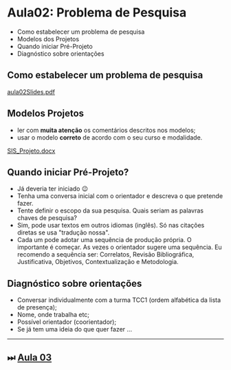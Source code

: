 # Aula02: Problema de Pesquisa

- Como estabelecer um problema de pesquisa  
- Modelos dos Projetos  
- Quando iniciar Pré-Projeto
- Diagnóstico sobre orientações  

## Como estabelecer um problema de pesquisa

[aula02Slides.pdf](aula02Slides.pdf "aula02Slides.pdf")  

## Modelos Projetos

- ler com **muita atenção** os comentários descritos nos modelos;  
- usar o modelo **correto** de acordo com o seu curso e modalidade.  

[SIS_Projeto.docx](../Material/SIS_Projeto.docx "SIS_Projeto.docx")  

## Quando iniciar Pré-Projeto?

- Já deveria ter iniciado 😉  
- Tenha uma conversa inicial com o orientador e descreva o que pretende fazer.  
- Tente definir o escopo da sua pesquisa. Quais seriam as palavras chaves de pesquisa?  
- Sim, pode usar textos em outros idiomas (inglês). Só nas citações diretas se usa "tradução nossa".  
- Cada um pode adotar uma sequência de produção própria. O importante é começar. As vezes o orientador sugere uma sequência. Eu recomendo a sequência ser: Correlatos, Revisão Bibliográfica, Justificativa, Objetivos, Contextualização e Metodologia.  

## Diagnóstico sobre orientações

- Conversar individualmente com a turma TCC1 (ordem alfabética da lista de presença);  
- Nome, onde trabalha etc;  
- Possível orientador (coorientador);  
- Se já tem uma ideia do que quer fazer ...  

----------

## ⏭ [Aula 03](./aula03Anotacoes.md "Aula 03")  

<!--
[FIXME: arrumar as fontes bibliográficas]  
## Principais Referências Bibliográficas​
-->